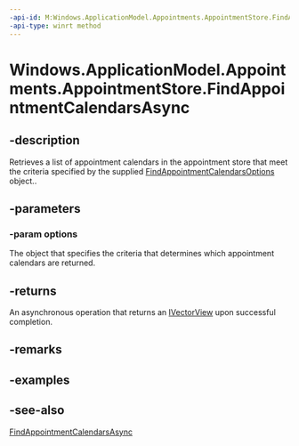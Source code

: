 ----api-id: M:Windows.ApplicationModel.Appointments.AppointmentStore.FindAppointmentCalendarsAsync(Windows.ApplicationModel.Appointments.FindAppointmentCalendarsOptions)
-api-type: winrt method
---<!-- Method syntaxpublic Windows.Foundation.IAsyncOperation<Windows.Foundation.Collections.IVectorView<Windows.ApplicationModel.Appointments.AppointmentCalendar>> FindAppointmentCalendarsAsync(Windows.ApplicationModel.Appointments.FindAppointmentCalendarsOptions options)--># Windows.ApplicationModel.Appointments.AppointmentStore.FindAppointmentCalendarsAsync## -descriptionRetrieves a list of appointment calendars in the appointment store that meet the criteria specified by the supplied [FindAppointmentCalendarsOptions](findappointmentcalendarsoptions.md) object..## -parameters### -param optionsThe object that specifies the criteria that determines which appointment calendars are returned.## -returnsAn asynchronous operation that returns an [IVectorView](../windows.foundation.collections/ivectorview_1.md) upon successful completion.## -remarks## -examples## -see-also[FindAppointmentCalendarsAsync](appointmentstore_findappointmentcalendarsasync_336289890.md)